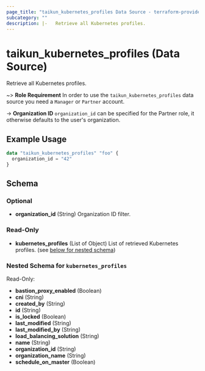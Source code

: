 ```yaml
---
page_title: "taikun_kubernetes_profiles Data Source - terraform-provider-taikun"
subcategory: ""
description: |-   Retrieve all Kubernetes profiles.
---
```


# taikun_kubernetes_profiles (Data Source)

Retrieve all Kubernetes profiles.

~> **Role Requirement** In order to use the `taikun_kubernetes_profiles` data source you need a `Manager` or `Partner` account.

-> **Organization ID** `organization_id` can be specified for the Partner role, it otherwise defaults to the user's organization.

## Example Usage

```terraform
data "taikun_kubernetes_profiles" "foo" {
  organization_id = "42"
}
```

<!-- schema generated by tfplugindocs -->
## Schema

### Optional

- **organization_id** (String) Organization ID filter.

### Read-Only

- **kubernetes_profiles** (List of Object) List of retrieved Kubernetes profiles. (see [below for nested schema](#nestedatt--kubernetes_profiles))

<a id="nestedatt--kubernetes_profiles"></a>
### Nested Schema for `kubernetes_profiles`

Read-Only:

- **bastion_proxy_enabled** (Boolean)
- **cni** (String)
- **created_by** (String)
- **id** (String)
- **is_locked** (Boolean)
- **last_modified** (String)
- **last_modified_by** (String)
- **load_balancing_solution** (String)
- **name** (String)
- **organization_id** (String)
- **organization_name** (String)
- **schedule_on_master** (Boolean)


